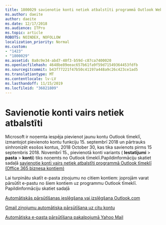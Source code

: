 ```yaml
---
title: 1800029 savienotie konti netiek atbalstīti programmā Outlook Web
ms.author: daeite
author: daeite
ms.date: 12/17/2018
ms.audience: ITPro
ms.topic: article
ROBOTS: NOINDEX, NOFOLLOW
localization_priority: Normal
ms.custom:
- "1423"
- "1800029"
ms.assetid: 8a8c9e34-abd7-40f3-b59d-c87ca7400020
ms.openlocfilehash: 4648be89eeac657b61fa9f59d71549364453fdfb
ms.sourcegitcommit: b43f77221f47b50c41197a448a9c26c423ce1ad5
ms.translationtype: MT
ms.contentlocale: lv-LV
ms.lasthandoff: 11/15/2019
ms.locfileid: "36821809"
---
```

# <a name="connected-accounts-are-no-longer-supported"></a>Savienotie konti vairs netiek atbalstīti

Microsoft ir noņemta iespēja pievienot jaunu kontu Outlook tīmeklī, izmantojot pievienoto kontu funkciju 15. septembrī 2018 un pārtrauks sinhronizēt esošos kontus, 2018 October 30, kas tika savienots pirms 15 septembris 2018. Novembrī 15., pievienotā konti variants ( **Iestatījumi** \> **pasta** \> **konti**) tiks noņemts no Outlook tīmeklī.Papildinformāciju skatiet sadaļā [savienotie konti vairs netiek atbalstīti programmā Outlook tīmeklī (Office 365 biznesa kontiem)](https://support.office.com/article/Connected-accounts-is-no-longer-supported-in-Outlook-on-the-web-Office-365-for-business-accounts-5cc526bf-e928-4a99-8b9f-5e089df7d887)
  
Lai turpinātu skatīt e-pasta ziņojumu no citiem kontiem: joprojām varat pārsūtīt e-pastu no šiem kontiem uz programmu Outlook tīmeklī. Papildinformāciju skatiet sadaļā
  
[Automātiskās pārsūtīšanas ieslēgšana vai izslēgšana Outlook.com](https://go.microsoft.com/fwlink/?linkid=2038346)
  
[Gmail ziņojumu automātiska pārsūtīšana uz citu kontu](https://aka.ms/forward-gmail-messages)
  
[Automātiska e-pasta pārsūtīšana pakalpojumā Yahoo Mail](https://aka.ms/yahoo-email-forwarding)
  